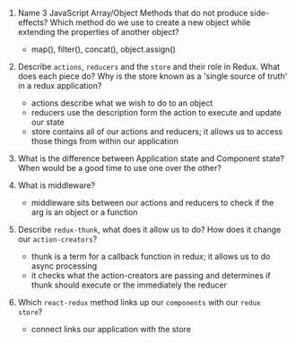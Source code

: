 1.  Name 3 JavaScript Array/Object Methods that do not produce side-effects? Which method do we use to create a new object while extending the properties of another object?
    - map(), filter(), concat(), object.assign()
1.  Describe `actions`, `reducers` and the `store` and their role in Redux. What does each piece do? Why is the store known as a 'single source of truth' in a redux application?
    - actions describe what we wish to do to an object
    - reducers use the description form the action to execute and update our state
    - store contains all of our actions and reducers; it allows us to access those things from within our application
1.  What is the difference between Application state and Component state? When would be a good time to use one over the other?
    
1.  What is middleware?
    - middleware sits between our actions and reducers to check if the arg is an object or a function
1.  Describe `redux-thunk`, what does it allow us to do? How does it change our `action-creators`?
    - thunk is a term for a callback function in redux; it allows us to do async processing
    - it checks what the action-creators are passing and determines if thunk should execute or the immediately the reducer
1.  Which `react-redux` method links up our `components` with our `redux store`?
    - connect links our application with the store

